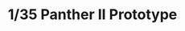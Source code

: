 ---
layout: product
title: "1/35 Panther II Prototype"
price: "6700" 
desc: "Maketa"
img_path: "/assets/img/AH35A012.webp"
brand: "N/A"
available: true
special_offer: false
new: false
soon: false
cat: "010000"
subcat: "014900"
subsubcat: "0N/A"
sifra: "AH35A012"
popular: false
---